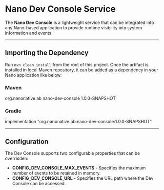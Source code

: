 # Nano Dev Console Service

The **Nano Dev Console** is a lightweight service that can be integrated into any Nano-based application to provide runtime visibility into system information and events.

---

## Importing the Dependency

Run `mvn clean install` from the root of this project. Once the artifact is installed in local Maven repository, it can be added as a dependency in your Nano application like below:
### Maven
<dependency>
    <groupId>org.nanonative.ab</groupId>
    <artifactId>nano-dev-console</artifactId>
    <version>1.0.0-SNAPSHOT</version>
</dependency>

### Gradle
implementation "org.nanonative.ab:nano-dev-console:1.0.0-SNAPSHOT"

---

## Configuration

The Dev Console supports two configurable properties that can be overridden:

- **CONFIG_DEV_CONSOLE_MAX_EVENTS** - Specifies the maximum number of events to be retained in memory.
- **CONFIG_DEV_CONSOLE_URL** - Specifies the URL path where the Dev Console can be accessed.

